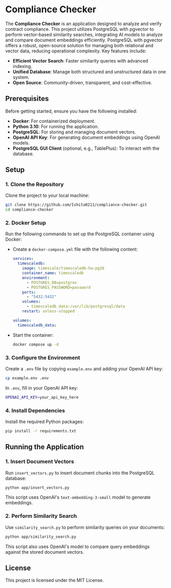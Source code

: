 
# Compliance Checker

The **Compliance Checker** is an application designed to analyze and verify contract compliance. This project utilizes PostgreSQL with pgvector to perform vector-based similarity searches, integrating AI models to analyze and compare document embeddings efficiently. PostgreSQL with pgvector offers a robust, open-source solution for managing both relational and vector data, reducing operational complexity. Key features include:
- **Efficient Vector Search**: Faster similarity queries with advanced indexing.
- **Unified Database**: Manage both structured and unstructured data in one system.
- **Open Source**: Community-driven, transparent, and cost-effective.

## Prerequisites

Before getting started, ensure you have the following installed:

- **Docker**: For containerized deployment.
- **Python 3.10**: For running the application.
- **PostgreSQL**: For storing and managing document vectors.
- **OpenAI API Key**: For generating document embeddings using OpenAI models.
- **PostgreSQL GUI Client** (optional, e.g., TablePlus): To interact with the database.

## Setup

### 1. Clone the Repository
Clone the project to your local machine:
```bash
git clone https://github.com/Ishita0211/compliance-checker.git
cd compliance-checker
```

### 2. Docker Setup

Run the following commands to set up the PostgreSQL container using Docker:
- Create a `docker-compose.yml` file with the following content:
    ```yaml
    services:
      timescaledb:
        image: timescale/timescaledb-ha:pg16
        container_name: timescaledb
        environment:
          - POSTGRES_DB=postgres
          - POSTGRES_PASSWORD=password
        ports:
          - "5432:5432"
        volumes:
          - timescaledb_data:/var/lib/postgresql/data
        restart: unless-stopped

    volumes:
      timescaledb_data:
    ```
- Start the container:
    ```bash
    docker compose up -d
    ```

### 3. Configure the Environment

Create a `.env` file by copying `example.env` and adding your OpenAI API key:
```bash
cp example.env .env
```
In `.env`, fill in your OpenAI API key:
```bash
OPENAI_API_KEY=your_api_key_here
```

### 4. Install Dependencies

Install the required Python packages:
```bash
pip install -r requirements.txt
```

## Running the Application

### 1. Insert Document Vectors
Run `insert_vectors.py` to insert document chunks into the PostgreSQL database:
```bash
python app/insert_vectors.py
```
This script uses OpenAI's `text-embedding-3-small` model to generate embeddings.

### 2. Perform Similarity Search
Use `similarity_search.py` to perform similarity queries on your documents:
```bash
python app/similarity_search.py
```
This script also uses OpenAI's model to compare query embeddings against the stored document vectors.

## License

This project is licensed under the MIT License.
